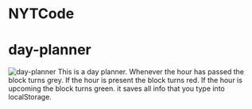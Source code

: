 # NYTCode
# day-planner
![day-planner](file:///Users/johnathanolivas/Desktop/Screen%20Shot%202019-12-19%20at%206.29.08%20PM.png)
This is a day planner.
Whenever the hour has passed the block turns grey.
If the hour is present the block turns red.
If the hour is upcoming the block turns green.
it saves all info that you type into localStorage.

